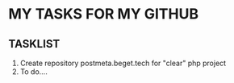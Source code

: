# MY TASKS FOR MY GITHUB

## TASKLIST

1. Create repository postmeta.beget.tech for "clear" php project
2. To do....